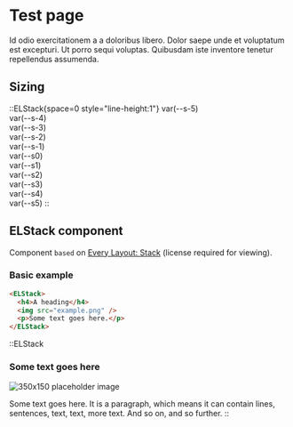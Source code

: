 # Test page

Id odio exercitationem a a doloribus libero. <span class="testing">Dolor saepe unde et voluptatum est excepturi. Ut porro sequi voluptas.</span> Quibusdam iste inventore tenetur repellendus assumenda.

<!--Aspernatur voluptatem aut voluptatem nemo et nisi cupiditate. In tempora magni quo numquam vel excepturi consequatur aspernatur. Nisi sed quaerat velit velit aut nobis.

Quo rem sit nam dolorem dolor cupiditate. Libero consequatur occaecati incidunt. Maxime beatae est sapiente sit. Ipsa ipsum nisi et aut coom voluptatum vero repellat. Iure fuga nesciunt fugit dignissimos eveniet.-->

## Sizing

::ELStack{space=0 style="line-height:1"}
  <span style="font-size: var(--s-5)">var(--s-5)</span><br>
  <span style="font-size: var(--s-4)">var(--s-4)</span><br>
  <span style="font-size: var(--s-3)">var(--s-3)</span><br>
  <span style="font-size: var(--s-2)">var(--s-2)</span><br>
  <span style="font-size: var(--s-1)">var(--s-1)</span><br>
  <span style="font-size: var(--s0)">var(--s0)</span><br>
  <span style="font-size: var(--s1)">var(--s1)</span><br>
  <span style="font-size: var(--s2)">var(--s2)</span><br>
  <span style="font-size: var(--s3)">var(--s3)</span><br>
  <span style="font-size: var(--s4)">var(--s4)</span><br>
  <span style="font-size: var(--s5)">var(--s5)</span>
::

## ELStack component

Component `based` on [Every Layout: Stack](https://every-layout.dev/layouts/stack/) (license required for viewing).

### Basic example

```html
<ELStack>
  <h4>A heading</h4>
  <img src="example.png" />
  <p>Some text goes here.</p>
</ELStack>
```

::ELStack

### Some text goes here

![350x150 placeholder image](https://images.placeholders.dev/?width=350&height=100)

Some text goes here. <span class="testing">It is a paragraph, which means it can contain lines, sentences, text, text, more text.</span> And so on, and so further.
::
